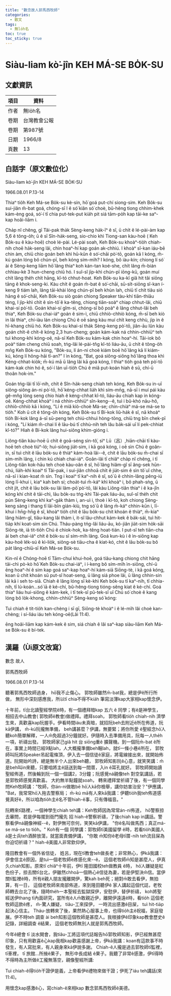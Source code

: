 ```yaml
---
title: "數念故人郭馬西牧師"
categories:
  - 散文
tags:
  - 無lo̍h名
toc: true
toc_sticky: true
---
```


# Siàu-liam kò͘-jîn KEH MÁ-SE BO̍K-SU

## 文獻資訊

| 項目 | 資料 |
|---|---|
| 作者 | 無lo̍h名 |
| 卷期 | 台灣教會公報 |
| 卷期 | 第987號 |
| 日期 | 1966/8 |
| 頁數 | 13 |

## 白話字（原文數位化）

Siàu-liam kò͘-jîn KEH MÁ-SE BO̍K-SU

1966.08.01 P.13-14

Thiaⁿ tio̍h Keh Má-se Bo̍k-su kè-sin, hō͘ goá put-chí siong-sim. Keh Bo̍k-su sui-jiân m̄-bat goá, chóng-sī I ê só͘ kiân só͘ choè, bû-hêng tiong chhim-khek kám-èng goá, só͘-í tī chia put-tek-put kia̍h pit siá tām-po̍h kap tāi-ke saⁿ-kap hoâi-liām i.

Cha̍p nî chêng, gī Tâi-pak tha̍k Sèng-keng ha̍k-īⁿ ê sî, ū chi̍t ê lé-pài-àm kap 5,6 ê tông-o̍h; ū ê sī Sîn-ha̍k-seng, sio-chio khì Tiong-san kàu-hoē ( Keh Bo̍k-su ê kàu-hoē) choè lé-pài. Lé-pài soah, Keh Bo̍k-su khoàⁿ-tio̍h chiah-nih choē ha̍k-seng lâi, chin hoaⁿ-hí kap goán ak-chhiú. I khoàⁿ sî-kan iáu-bē chin àm, chiū chio goán beh khì hū-kūn ê só͘-chāi pò͘-tō, goán kā I kóng, m̄-kú goán lóng bô chún-pī, beh kóng sím-mi̍h? I kóng, bô iàu-kín; chiong lí só͘ ài ê Sèng-keng liām hō͘ lâng thiaⁿ koh kán-tan koé-she, chi̍t lâng m̄-bián chhiau-kè 3 hun-cheng chiū hó. I suî-sî ji̍p-khì chún-pī iōng-kū, goán muí chi̍t lâng the̍h chi̍t hāng, kî-tó chhut-hoat. Keh Bo̍k-su ka-kī giâ hit tâi siōng tāng ê khok-seng-ki. Kàu chi̍t ê goán m̄-bat ê só͘-chāi, sū-si̍t-siōng sî-kan í-keng 9 tiám lah, lâng tāi-khài lóng chún-pī beh khùn lah, chiū tī chi̍t tiâu sió hāng ê só͘-chāi, Keh Bo̍k-su siò goán chiong Speaker tàu-khí tiān-thiāu téng, I ji̍p-khì chi̍t ê sìn-tô͘ ê ka-têng, chiong tiān-soàⁿ chiap chhut-lâi, chiū khai-sí pò͘-tō. Goán khai-sí gîm-si, chóng-sī bô poàⁿ ê lâng chhut-lâi beh thiaⁿ, Keh Bo̍k-su chai-iáⁿ goán ê sim-ì, chiū chhiò-chhiò kóng, m̄-sī beh kiò in lâi thiaⁿ, chí-iàu lán chiong Chú ê oē sàng kàu muí chi̍t keng chhù, ji̍p in ê hī-khang chiū hó. Keh Bo̍k-su khai-sí tha̍k Sèng-keng pò͘-tō, jiân-āu lûn kàu goán chi̍t-ê chi̍t-ê kóng 2,3 hun-cheng; goán kám-kak ná chhin-chhiūⁿ teh tuì khong-khì kóng-oē, nā-sī Keh Bo̍k-su kám-kak chin hoaⁿ-hí. Tāi-iok bô poàⁿ tiám cheng chiū soah, tńg-lâi lé-pài-tn̂g kî-tó liáu-āu, ū chi̍t ê tông-o̍h mn̄g Keh Bo̍k-su kóng, "Bo̍k-su, lí án-ni choè kiám boē hō͘ lâng kā lí kiám-kú, kóng lí hông-hāi tī-an?" I ìn kóng, "Bat, goá siông-siông hō͘ lâng thoa khì Kéng-chhat-kio̍k; m̄-kú mā ū lâng lâi kā goá kóng, I thiaⁿ tio̍h goá teh pò͘-tō kám-kak chin hó ê, só͘-í lán uī-tio̍h Chú ê miâ put-koán hiah ê sū, chí-ū thoân hok-im."

Goán tńg-lâi tī lō͘-nih, chi̍t ê Sîn-ha̍k-seng chiah teh kóng, Keh Bo̍k-su in-uī siông-siông án-ni pò͘-tō, hō͘ kéng-chhat lia̍h khì sím-mn̄g, nā-sī i muí pái kàu gê-mn̂g lóng seng chio hiah ê kéng-chhat kî-tó, liáu-āu chiah kap in kóng-oē. Kéng-chhat khoàⁿ i ná chhin-chhiūⁿ sîn-keng--ê, tuì i bû-khó nāu-hô, chhiò-chhiò kā i kóng, "Lí ê miâ kiò-choè Má-se; chin-chiàⁿ má-se má-se to tio̍h." Koh ū ci̍t ê tông-o̍h kóng, Keh Bo̍k-su tī Bí-kok liû-ha̍k ê sî, nā khoàⁿ tio̍h Bí-kok lâng á-sī sū-peng teh chiú-chhuì hòng-tōng, chiū tng bīn chek-pī i kóng, "Lí kiám m̄-chai lí ê lāu-bú tī chhù-nih teh lâu ba̍k-sái uī lí pek-chhiat kî-tó?" Hiah ê Bí-kok lâng hui-siông khim-gióng i.

Liông-tiân kàu-hoē ū chi̍t ê goā-séng sìn-tô͘, sìⁿ Lū（呂）,hiān-chāi tī kàu-hoē teh choè tiúⁿ-ló; hui-siông jia̍t-sim, i kā goá kóng, i oē sìn Chú ê goân-in, sī tuì chi̍t ê lāu bo̍k-su ê thiàⁿ kám-hoà lâi--ê, chit ê lāu bo̍k-su m̄-chai sī sím-mi̍h lâng, i chin kú chiah chai-iáⁿ. Goân-lâi tī chiâⁿ cha̍p nî chêng, i tī Liông-tiân kok-hāu teh choè kàu-oân ê sî, hō͘ lâng hiâm-gî sī âng-sek hūn-chú, lia̍h-khì koaiⁿ tī Tâi-pak, i sui-jiân chhoā chi̍t ê jia̍t-sim ê sìn tô͘ uî chhe, nā-sī i kian-koat m̄ sìn. Tng i koaiⁿ tī kaⁿ-nih ê sî, só͘ ū ê chhin-lâng pêng-iú lóng lī-khui i, kiaⁿ kah beh sí; choa̍t-tuì m̄-káⁿ khì khoàⁿ i, bô phah-sǹg, ū chi̍t ji̍t, chit ê lāu bo̍k-su lâi lâm-pō͘ pò͘-tō, lâi kàu Liông-tiân thiaⁿ i ê ka-jîn kóng khí chit ê tāi-chì, lāu bo̍k-su tńg-khì Tâi-pak liáu-āu, suî-sî the̍h chi̍t pún Sèng-keng khì kaⁿ-ga̍k thàm i, an-uì i, thoè i kî-tó, koh chiong Sèng-keng sàng i thang tī lāi-bīn gián-kiù, tng só͘ ū ê lâng m̄-káⁿ chhin-kūn i, lī-khui i hn̄g-hn̄g ê sî, khoàⁿ tio̍h chit ê lāu bo̍k-su chit khoán ê thiàⁿ, m̄-kiaⁿ lâng hiâm-gî, tiâu-kang lâi thàm i, it-sî lâu-chhut kám-kek ê ba̍k-sái, tuì hit-tia̍p khí koat-sim sìn Chú. Tháu-pàng tńg-lâi liáu-āu, kó-jiân jia̍t-sim ho̍k-sāi Siōng-tè, iā tit-tio̍h Chú ê chiok-hok, ka-têng hoat-tián. I put-sî teh tiān-cha ài beh chai-iáⁿ chit ê bo̍k-su sī sím-mi̍h lâng. Goá kun-kù i ê ìn-siōng kap kàu-hoē le̍k-sú ê kì-lio̍k, siông-sè tiāu-cha ê kiat-kó, chit ê lāu bo̍k-su bô pa̍t lâng-chiū-sī Keh Má-se Bo̍k-su.

Kin-nî ê Chóng-hoē tī Tām-chuí khui-hoē, goá tiâu-kang chiong chit hāng tāi-chì pò-kò hō͘ Keh Bo̍k-su chai-iáⁿ, i í-keng bô sím-mi̍h ìn-siōng, chí-ū ēng hoaⁿ-hí ê sim kap goá saⁿ-kap hoaⁿ-hí kám-siā Siōng-tè, i kā goá kóng, koan ū chit khoán sū put-sî hoat-seng, ū lâng siá phoe lâi, ū lâng chhin-sin lâi kā i seh to-siā. Chiah ê lâng lóng sī kè-khì Keh bo̍k-su tī kaⁿ-ni̍h, tī chhia-nih, tī lú-koán...só͘ iā ê ké-chí, bû-hêng-tiong tióng-sêng kiat ê ké-chí. Goá thiaⁿ liáu hui-siông ê kám-kek, i tī tek-sî pû-tek-sî uī Chú só͘ choè ê kang lóng bô lo̍k-khong, chhin-chhiūⁿ Sèng-keng só͘ kóng:

Tuì chiah ê tit-tio̍h kan-chèng i sī gī, Siōng-tè khoàⁿ i ê lé-mi̍h lâi choè kan-chèng; i sí-liáu iáu teh kóng-oē(Lâi 11:4).

ēng hoâi-liām kap kám-kek ê sim, siá chiah ê lâi saⁿ-kap siàu-liām Keh Má-se Bo̍k-su ê bí-tek.

## 漢羅（Ùi原文改寫）

數念 故人

郭馬西牧師

1966.08.01 P.13-14

聽著郭馬西牧師過身， hō͘我不止傷心。 郭牧師雖然m̄-bat我，總是伊ê所行所做， 無形中深刻感應我，所以tī chia不得不kia̍h 筆寫淡薄kap大家相kap懷念伊。

十年前，tī台北讀聖經學院ê時，有一個禮拜暗kap 五六 ê 同學；有ê是神學生， 相招去中山教會( 郭牧師ê教會)做禮拜。禮拜soah， 郭牧師看tio̍h chiah-nih 濟學生來，真歡喜kap阮握手。伊看時間iáu未真暗，就招阮beh去附近ê所在佈道，阮kā伊講， m̄-kú阮攏無準備， beh講甚麼？伊講，無要緊；將你所愛 ê聖經念hō͘人聽koh簡單解釋，一人m̄免超過3分鐘就好。伊隨時入去準備用具，阮每一人the̍h一項，祈禱出發。 郭牧師家己giâ hit 台 siōng重ê 擴聲機。到一個阮m̄-bat ê所在，事實上時間已經9點lah，人大概攏準備beh睏lah，就tī一條小巷ê所在， 郭牧師叫阮將Speaker吊起電條頂，伊入去一個信徒ê家庭，將電線接出來，就開始佈道。阮開始吟詩，總是無半个人出來beh聽， 郭牧師知影阮ê心意，就笑笑講：m̄是beh叫in來聽，只要咱將主ê話送到每一間厝，入in ê耳孔就好。 郭牧師開始讀聖經佈道，然後輪到阮一個一個講2，3分鐘；阮感覺ná親像teh 對空氣講話，若是郭牧師感覺真歡喜。 大約無半點鐘就soah， 轉來禮拜堂祈禱了後，有一個同學問Keh牧師講："牧師，你án-ni做敢bē hō͘人kā你檢舉，講你妨害治安？"伊應講， "Bat，我常常hō͘人拖去警察局； m̄-kú mā有人來kā我講：伊聽tio̍h我teh佈道感覺真好ê，所以咱為tio̍h主ê名不管hiah-ê事，只有傳福音。"

阮轉來tī路裡，一個神學生chiah teh講：Keh牧師因為常常án-ni佈道， hō͘警察掠去審問，若是伊每擺到衙門攏先 招 hiah-ê警察祈禱，了後chiah kap in講話。警察看伊ná親像神經--ê，對伊無可奈何，笑笑kā伊講， "你ê名叫做馬西；真正má-se má-se to tio̍h。" Koh有一個 同學講：郭牧師tī美國留學 ê時，若看tio̍h美國人á是士兵teh酒醉放蕩，就當面責備伊講， "你敢 m̄知你ê老母tī厝-nih teh流目屎為你迫切祈禱？" hiah-ê美國人非常欽仰伊。

隆田教會有一個外省信徒， 姓呂，現在tī教會teh做長老；非常熱心，伊kā我講：伊會信主ê原因，是tuì一個老牧師ê疼感化來--ê， 這個老牧師m̄知是甚麼人，伊真久chiah知影。原來tī chiâⁿ十年前，伊tī 隆田國校teh做教員 ê時， hō͘人嫌疑是紅色份子，掠去關tī台北，伊雖然chhoā一個熱心ê信徒為妻，若是伊堅決m̄信。當伊關tī監裡ê時，所有ê親人朋友攏離開伊，驚kah beh死；絕對m̄敢去看伊，無拍算，有一日， 這個老牧師來南部佈道，來到隆田聽伊ê 家人講起這個代誌，老牧師轉去台北了後，隨時the̍h一本聖經去監獄探伊，安慰伊，替伊祈禱， koh將聖經送伊thang tī內面研究，當所有ê人m̄敢親近伊，離開伊遠遠ê時，看tio̍h 這個老牧師這款ê疼， m̄-驚人嫌疑， tiâu-工來探伊， 一時流出感激ê目屎， tuì hit-tia̍p 起決心信主。 Tháu-放轉來了後，果然熱心服事上帝，也得tio̍h主ê祝福，家庭發展。伊不時teh 調查 ài beh知影這個牧師是甚麼人。我根據伊ê印象kap教會歷史ê記錄，詳細調查 ê結果， 這個老牧師無別人就是郭馬西牧師。

今年ê總會 tī 淡水開會，我tiâu-工將這項代誌報告hō͘郭牧師知影，伊已經無甚麼印象，只有用歡喜ê心kap我相kap歡喜感謝上帝，伊kā我講：koan有這款事不時發生，有人寫批來，有人親身來kā伊說多謝。 Chiah-ê人攏是過去郭牧師tī監裡， tī車裡， tī 旅館...所掖ê果子， 無形中長成結 ê果子。我聽了非常ê感激，伊tī得時不得時為主所做ê工攏無落空，親像聖經所講:

Tuì chiah-ê得tio̍h干證伊是義，上帝看伊ê禮物來做干證；伊死了iáu teh講話(來11:4)。

用懷念kap感激ê心，寫chiah-ê來相kap 數念郭馬西牧師ê美德。
